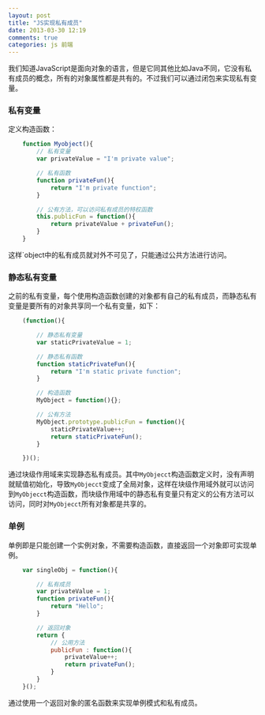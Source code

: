 ```yaml
---
layout: post
title: "JS实现私有成员"
date: 2013-03-30 12:19
comments: true
categories: js 前端
---
```


我们知道JavaScript是面向对象的语言，但是它同其他比如Java不同，它没有私有成员的概念，所有的对象属性都是共有的。不过我们可以通过闭包来实现私有变量。

### 私有变量

定义构造函数：

```javascript
    function Myobject(){
        // 私有变量
        var privateValue = "I'm private value";

        // 私有函数
        function privateFun(){
            return "I'm private function";
        }

        // 公有方法，可以访问私有成员的特权函数
        this.publicFun = function(){
            return privateValue + privateFun();
        }
    }
```

这样`object中的私有成员就对外不可见了，只能通过公共方法进行访问。

### 静态私有变量

之前的私有变量，每个使用构造函数创建的对象都有自己的私有成员，而静态私有变量是要所有的对象共享同一个私有变量，如下：

```javascript
    (function(){

        // 静态私有变量
        var staticPrivateValue = 1;

        // 静态私有函数
        function staticPrivateFun(){
            return "I'm static private function";
        }

        // 构造函数
        MyObject = function(){};

        // 公有方法
        MyObject.prototype.publicFun = function(){
            staticPrivateValue++;
            return staticPrivateFun();
        }

    })();
```

通过块级作用域来实现静态私有成员。其中`MyObjecct`构造函数定义时，没有声明就赋值初始化，导致`MyObjecct`变成了全局对象，这样在块级作用域外就可以访问到`MyObjecct`构造函数，而块级作用域中的静态私有变量只有定义的公有方法可以访问，同时对`MyObjecct`所有对象都是共享的。

<!-- more -->

### 单例

单例即是只能创建一个实例对象，不需要构造函数，直接返回一个对象即可实现单例。

```javascript
    var singleObj = function(){

        // 私有成员
        var privateValue = 1;
        function privateFun(){
            return "Hello";
        }

        // 返回对象
        return {
            // 公用方法
            publicFun : function(){
                privateValue++;
                return privateFun();
            }
        }
    }();
```

通过使用一个返回对象的匿名函数来实现单例模式和私有成员。
